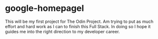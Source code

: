 # google-homepageI
This will be my first project for The Odin Project.  Am trying to put as much effort and hard work as I can to finish this
Full Stack.  In doing so I hope it guides me into the right direction to my developer career.
